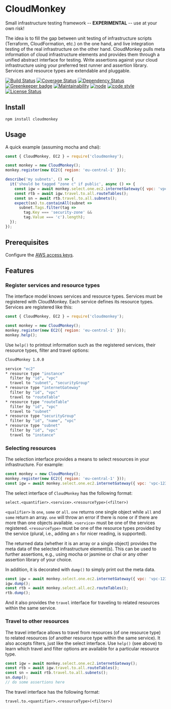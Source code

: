 # CloudMonkey

Small infrastructure testing framework -- **EXPERIMENTAL** -- use at your own risk!

The idea is to fill the gap between
unit testing of infrastructure scripts (Terraform, CloudFormation, etc.) on the one hand,
and live integration testing of the real infrastructure on the other hand.
CloudMonkey pulls meta information of cloud infrastructure elements
and provides them through a unified abstract interface for testing.
Write assertions against your cloud infrastructure
using your preferred test runner and assertion library.
Services and resource types are extendable and pluggable.

[![Build Status](https://travis-ci.org/frankthelen/cloudmonkey.svg?branch=master)](https://travis-ci.org/frankthelen/cloudmonkey)
[![Coverage Status](https://coveralls.io/repos/github/frankthelen/cloudmonkey/badge.svg?branch=master)](https://coveralls.io/github/frankthelen/cloudmonkey?branch=master)
[![Dependency Status](https://gemnasium.com/badges/github.com/frankthelen/cloudmonkey.svg)](https://gemnasium.com/github.com/frankthelen/cloudmonkey)
[![Greenkeeper badge](https://badges.greenkeeper.io/frankthelen/cloudmonkey.svg)](https://greenkeeper.io/)
[![Maintainability](https://api.codeclimate.com/v1/badges/2b21f79b2657870c146f/maintainability)](https://codeclimate.com/github/frankthelen/cloudmonkey/maintainability)
[![node](https://img.shields.io/node/v/cloudmonkey.svg)]()
[![code style](https://img.shields.io/badge/code_style-airbnb-brightgreen.svg)](https://github.com/airbnb/javascript)
[![License Status](http://img.shields.io/npm/l/cloudmonkey.svg)]()

## Install

```batch
npm install cloudmonkey
```

## Usage

A quick example (assuming mocha and chai):
```javascript
const { CloudMonkey, EC2 } = require('cloudmonkey');

const monkey = new CloudMonkey();
monkey.register(new EC2({ region: 'eu-central-1' }));

describe('my subnets', () => {
  it('should be tagged "zone c" if public', async () => {
    const igw = await monkey.select.one.ec2.internetGateway({ vpc: 'vpc-12345678' });
    const rtb = await igw.travel.to.all.routeTables();
    const sn = await rtb.travel.to.all.subnets();
    expect(sn).to.containAll(subnet =>
      subnet.Tags.filter(tag =>
        tag.Key === 'security-zone' &&
        tag.Value === 'c').length);
  });
});
```

## Prerequisites

Configure the [AWS access keys](https://docs.aws.amazon.com/sdk-for-javascript/v2/developer-guide/getting-started-nodejs.html#getting-started-nodejs-configure-keys).

## Features
### Register services and resource types

The interface model knows services and resource types.
Services must be registered with CloudMonkey.
Each service defines its resource types.
Services are registered like this:

```javascript
const { CloudMonkey, EC2 } = require('cloudmonkey');

const monkey = new CloudMonkey();
monkey.register(new EC2({ region: 'eu-central-1' }));
monkey.help();
```

Use `help()` to printout information such as the registered services,
their resource types, filter and travel options:
```bash
CloudMonkey 1.0.0

service "ec2"
* resource type "instance"
  filter by "id", "vpc"
  travel to "subnet", "securityGroup"
* resource type "internetGateway"
  filter by "id", "vpc"
  travel to "routeTable"
* resource type "routeTable"
  filter by "id", "vpc"
  travel to "subnet"
* resource type "securityGroup"
  filter by "id", "name", "vpc"
* resource type "subnet"
  filter by "id", "vpc"
  travel to "instance"
```

### Selecting resources

The selection interface provides a means to select resources in your infrastructure. For example:
```javascript
const monkey = new CloudMonkey();
monkey.register(new EC2({ region: 'eu-central-1' }));
const igw = await monkey.select.one.ec2.internetGateway({ vpc: 'vpc-12345678' });
```

The select interface of `CloudMonkey` has the following format:
```
select.<quantifier>.<service>.<resourceType>(<filter>)
```

`<qualifier>` is `one`, `some` or `all`.
`one` returns one single object while `all` and `some` return an array.
`one` will throw an error if there is none or if there are more than one objects available.
`<service>` must be one of the services registered.
`<resourceType>` must be one of the resource types provided by the service
(plural, i.e., adding an `s` for nicer reading, is supported).

The returned data (whether it is an array or a single object) provides the meta data of the selected infrastructure element(s).
This can be used to further assertions, e.g., using mocha or jasmine or chai or any other assertion library of your choice.

In addition, it is decorated with `dump()` to simply print out the meta data.

```javascript
const igw = await monkey.select.one.ec2.internetGateway({ vpc: 'vpc-12345678' });
igw.dump();
const rtb = await monkey.select.all.ec2.routeTables();
rtb.dump();
```

And it also provides the `travel` interface for traveling to related resources within the same service.

### Travel to other resources

The travel interface allows to travel from resources (of one resource type) to related resources (of another resource type within the same service).
It also accepts filters, just like the select interface.
Use `help()` (see above) to learn which travel and filter options are available for a particular resource type.

```javascript
const igw = await monkey.select.one.ec2.internetGateway();
const rtb = await igw.travel.to.all.routeTables();
const sn = await rtb.travel.to.all.subnets();
sn.dump();
// do some assertions here
```

The travel interface has the following format:
```
travel.to.<quantifier>.<resourceType>(<filter>)
```
